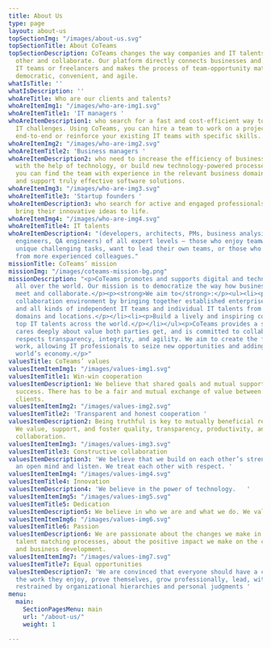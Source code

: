 ```yaml
---
title: About Us
type: page
layout: about-us
topSectionImg: "/images/about-us.svg"
topSectionTitle: About CoTeams
topSectionDescription: CoTeams changes the way companies and IT talents find each
  other and collaborate. Our platform directly connects businesses and independent
  IT teams or freelancers and makes the process of team-opportunity matching more
  democratic, convenient, and agile.
whatIsTitle: ''
whatIsDescription: ''
whoAreTitle: Who are our clients and talents?
whoAreItemImg1: "/images/who-are-img1.svg"
whoAreItemTitle1: 'IT managers '
whoAreItemDescription1: who search for a fast and cost-efficient way to solve their
  IT challenges. Using CoTeams, you can hire a team to work on a project/project part
  end-to-end or reinforce your existing IT teams with specific skills.
whoAreItemImg2: "/images/who-are-img2.svg"
whoAreItemTitle2: 'Business managers '
whoAreItemDescription2: who need to increase the efficiency of business processes
  with the help of technology, or build new technology-powered processes. Using CoTeams,
  you can find the team with experience in the relevant business domain to plan, develop,
  and support truly effective software solutions.
whoAreItemImg3: "/images/who-are-img3.svg"
whoAreItemTitle3: 'Startup founders '
whoAreItemDescription3: who search for active and engaged professionals to quickly
  bring their innovative ideas to life.
whoAreItemImg4: "/images/who-are-img4.svg"
whoAreItemTitle4: IT talents
whoAreItemDescription4: "(developers, architects, PMs, business analysists, DevOps
  engineers, QA engineers) of all expert levels – those who enjoy teamwork and solving
  unique challenging tasks, want to lead their own teams, or those who want to learn
  from more experienced colleagues."
missionTitle: CoTeams’ mission
missionImg: "/images/coteams-mission-bg.png"
missionDescription: "<p>CoTeams promotes and supports digital and technological innovation
  all over the world. Our mission is to democratize the way how business and IT talents
  meet and collaborate.</p><p><strong>We aim to</strong>:</p><ul><li><p>Create a dynamic
  collaboration environment by bringing together established enterprises and startups
  and all kinds of independent IT teams and individual IT talents from different IT
  domains and locations.</p></li><li><p>Build a lively and inspiring community of
  top IT talents across the world.</p></li></ul><p>CoTeams provides a safe environment,
  cares deeply about value both parties get, and is committed to collaboration that
  respects transparency, integrity, and agility. We aim to create the future of remote
  work, allowing IT professionals to seize new opportunities and adding value to the
  world’s economy.</p>"
valuesTitle: CoTeams’ values
valuesItemItemImg1: "/images/values-img1.svg"
valuesItemTitle1: Win-win cooperation
valuesItemDescription1: We believe that shared goals and mutual support lead to greater
  success. There has to be a fair and mutual exchange of value between talents and
  clients.
valuesItemItemImg2: "/images/values-img2.svg"
valuesItemTitle2: 'Transparent and honest cooperation '
valuesItemDescription2: Being truthful is key to mutually beneficial relationships.
  We value, support, and foster quality, transparency, productivity, and honesty in
  collaboration.
valuesItemItemImg3: "/images/values-img3.svg"
valuesItemTitle3: Constructive collaboration
valuesItemDescription3: 'We believe that we build on each other’s strengths. We keep
  an open mind and listen. We treat each other with respect. '
valuesItemItemImg4: "/images/values-img4.svg"
valuesItemTitle4: Innovation
valuesItemDescription4: 'We believe in the power of technology.   '
valuesItemItemImg5: "/images/values-img5.svg"
valuesItemTitle5: Dedication
valuesItemDescription5: We believe in who we are and what we do. We value leadership
valuesItemItemImg6: "/images/values-img6.svg"
valuesItemTitle6: Passion
valuesItemDescription6: We are passionate about the changes we make in the global
  talent matching processes, about the positive impact we make on the career paths
  and business development.
valuesItemItemImg7: "/images/values-img7.svg"
valuesItemTitle7: Equal opportunities
valuesItemDescription7: 'We are convinced that everyone should have a chance to do
  the work they enjoy, prove themselves, grow professionally, lead, without being
  restrained by organizational hierarchies and personal judgments '
menu:
  main:
    SectionPagesMenu: main
    url: "/about-us/"
    weight: 1

---
```


